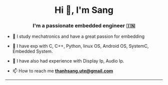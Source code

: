 
<h1 align="center">Hi 👋, I'm Sang
</a></h1>
<h3 align="center">I'm a passionate embedded engineer  &#127470;&#127475</h3>

- 🔭 I study mechatronics and have a great passion for embedding

- 🌱 I have exp with C, C++, Python, linux OS, Android OS, SystemC, Embedded System. 

- 💬 I have also had experience with Display Ip, Audio Ip.

- 📫 How to reach me **thanhsang.ute@gmail.com**
---
